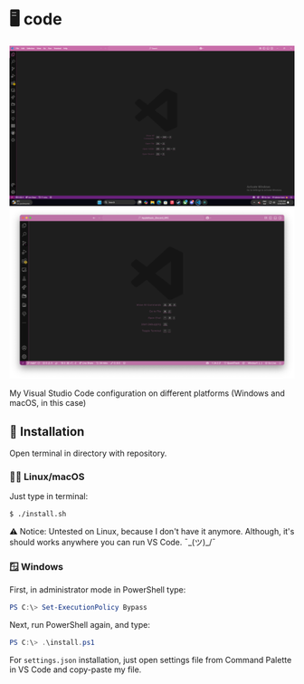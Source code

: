 # 🖥️ code

![Screenshot of my VS Code instance](screenshot.png)
![Screenshot of my VS Code instance on Mac](screenshot_mac.png)

My Visual Studio Code configuration on different platforms (Windows and macOS, in this case)

## 💾 Installation

Open terminal in directory with repository.

### 🐧🍎 Linux/macOS

Just type in terminal:

```sh
$ ./install.sh
```

⚠️ Notice: Untested on Linux, because I don't have it anymore. Although, it's should works anywhere you can run VS Code. ¯\_(ツ)_/¯

### 🪟 Windows

First, in administrator mode in PowerShell type:

```powershell
PS C:\> Set-ExecutionPolicy Bypass
```

Next, run PowerShell again, and type:

```powershell
PS C:\> .\install.ps1
```

For `settings.json` installation, just open settings file from Command Palette in VS Code and copy-paste my file. 

